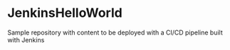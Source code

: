 # JenkinsHelloWorld
Sample repository with content to be deployed with a CI/CD pipeline built with Jenkins
